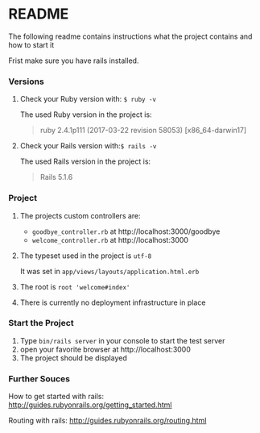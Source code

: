 # README

The following readme contains instructions what the project contains and how to start it

Frist make sure you have rails installed.

### Versions

1. Check your Ruby version with: `$ ruby -v` 

   The used Ruby version in the project is: 

   > ruby 2.4.1p111 (2017-03-22 revision 58053) [x86_64-darwin17]


2. Check your Rails version with:`$ rails -v` 

   The used Rails version in the project is: 

   > Rails 5.1.6

### Project

1. The projects custom controllers are:
   + `goodbye_controller.rb` at http://localhost:3000/goodbye
   + `welcome_controller.rb` at http://localhost:3000


2. The typeset used in the project is `utf-8`

   It was set in `app/views/layouts/application.html.erb`

3. The root is `root 'welcome#index'`

4. There is currently no deployment infrastructure in place

### Start the Project

1. Type `bin/rails server` in your console to start the test server
2. open your favorite browser at http://localhost:3000
3. The project should be displayed


###  Further Souces

How to get started with rails: http://guides.rubyonrails.org/getting_started.html

Routing with rails: http://guides.rubyonrails.org/routing.html